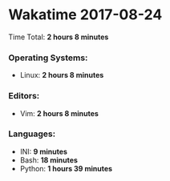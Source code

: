 # Wakatime 2017-08-24

Time Total: **2 hours 8 minutes**

### Operating Systems:
- Linux: **2 hours 8 minutes** 

### Editors:
- Vim: **2 hours 8 minutes** 

### Languages:
- INI: **9 minutes** 
- Bash: **18 minutes** 
- Python: **1 hours 39 minutes** 

